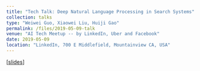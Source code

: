 ```yaml
---
title: "Tech Talk: Deep Natural Language Processing in Search Systems"
collection: talks
type: "Weiwei Guo, Xiaowei Liu, Huiji Gao"
permalink: /files/2019-05-09-talk
venue: "AI Tech Meetup -- by LinkedIn, Uber and Facebook"
date: 2019-05-09
location: "LinkedIn, 700 E Middlefield, Mountainview CA, USA"
---
```


[[slides](https://github.com/nini2yoyo/nini2yoyo.github.io/raw/master/files/AITechMeetup.pdf)]
